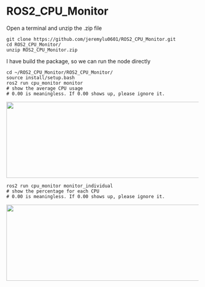 # ROS2_CPU_Monitor

Open a terminal and unzip the .zip file

    git clone https://github.com/jeremylu0601/ROS2_CPU_Monitor.git
    cd ROS2_CPU_Monitor/
    unzip ROS2_CPU_Monitor.zip 
    
I have build the package, so we can run the node directly
    
    cd ~/ROS2_CPU_Monitor/ROS2_CPU_Monitor/
    source install/setup.bash
    ros2 run cpu_monitor monitor
    # show the average CPU usage
    # 0.00 is meaningless. If 0.00 shows up, please ignore it.
<img src="https://github.com/jeremylu0601/ROS2_CPU_Monitor/blob/master/images/overall.png" width="600" height="200">

    ros2 run cpu_monitor monitor_individual
    # show the percentage for each CPU
    # 0.00 is meaningless. If 0.00 shows up, please ignore it.
<img src="https://github.com/jeremylu0601/ROS2_CPU_Monitor/blob/master/images/individual.png" width="600" height="200">




    
    


   
